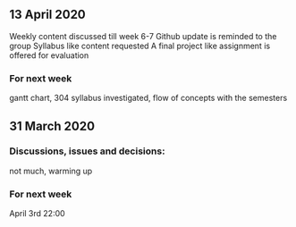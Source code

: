 ## 13 April 2020
Weekly content discussed till week 6-7
Github update is reminded to the group
Syllabus like content requested
A final project like assignment is offered for evaluation

### For next week
gantt chart, 304 syllabus investigated, flow of concepts with the semesters

## 31 March 2020

### Discussions, issues and decisions:  
not much, warming up


### For next week
April 3rd 22:00
